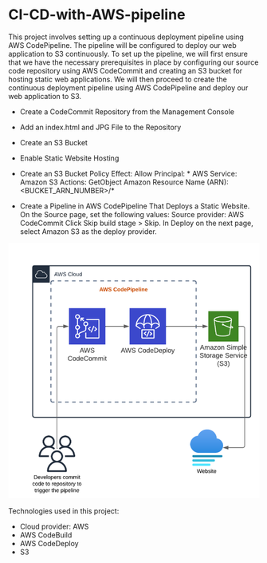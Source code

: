 # CI-CD-with-AWS-pipeline

This project involves setting up a continuous deployment pipeline using AWS CodePipeline. The pipeline will be configured to deploy our web application to S3 continuously. To set up the pipeline, we will first ensure that we have the necessary prerequisites in place by configuring our source code repository using AWS CodeCommit and creating an S3 bucket for hosting static web applications. We will then proceed to create the continuous deployment pipeline using AWS CodePipeline and deploy our web application to S3.

- Create a CodeCommit Repository from the Management Console

- Add an index.html and JPG File to the Repository

- Create an S3 Bucket

- Enable Static Website Hosting

- Create an S3 Bucket Policy
Effect: Allow
Principal: *
AWS Service: Amazon S3
Actions: GetObject
Amazon Resource Name (ARN): <BUCKET_ARN_NUMBER>/*

- Create a Pipeline in AWS CodePipeline That Deploys a Static Website. On the Source page, set the following values:
Source provider: AWS CodeCommit
Click Skip build stage > Skip. In Deploy on the next page, select Amazon S3 as the deploy provider.

![architecture](screenshots/ci-cd-project.PNG)

Technologies used in this project:

-	Cloud provider: AWS
-	AWS CodeBuild
-	AWS CodeDeploy
-	S3
